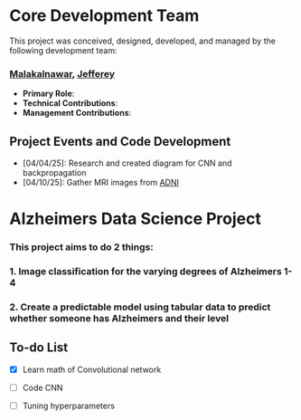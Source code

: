 # Core Development  Team

This project was conceived, designed, developed, and managed by the following development team:

### [Malakalnawar](https://github.com/malakalnawar), [Jefferey](https://github.com/jromero121)

* **Primary Role**: 
* **Technical Contributions**:
* **Management Contributions**:

## Project Events and Code Development

* [04/04/25]: Research and created diagram for CNN and backpropagation
* [04/10/25]: Gather MRI images from [ADNI](https://adni.loni.usc.edu/)

# Alzheimers Data Science Project

### This project aims to do 2 things: 
### 1. Image classification for the varying degrees of Alzheimers 1-4 
### 2. Create a predictable model using tabular data to predict whether someone has Alzheimers and their level

## To-do List

- [x] Learn math of Convolutional network
- [ ] Code CNN
- [ ] Tuning hyperparameters


